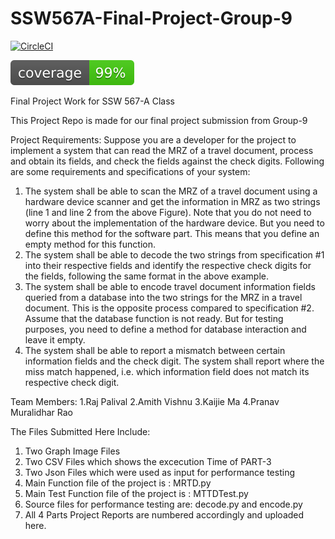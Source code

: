 # SSW567A-Final-Project-Group-9
[![CircleCI](https://dl.circleci.com/status-badge/img/gh/rpalival/MRZ-Scanner-and-Verification-System/tree/main.svg?style=shield)](https://dl.circleci.com/status-badge/redirect/gh/rpalival/MRZ-Scanner-and-Verification-System/tree/main)

[![Code Coverage](./coverageReport/coverage.svg)](./coverageReport/index.html)
    
Final Project Work for SSW 567-A Class

This Project Repo is made for our final project submission from Group-9

Project Requirements:
Suppose you are a developer for the project to implement a system that can read the MRZ of a travel document, process and obtain its fields, and check the fields against the check digits. Following are some requirements and specifications of your system:

1. The system shall be able to scan the MRZ of a travel document using a hardware device scanner and get the information in MRZ as two strings (line 1 and line 2 from the above Figure). Note that you do not need to worry about the implementation of the hardware device. But you need to define this method for the software part. This means that you define an empty method for this function. 
2. The system shall be able to decode the two strings from specification #1 into their respective fields and identify the respective check digits for the fields, following the same format in the above example.
3. The system shall be able to encode travel document information fields queried from a database into the two strings for the MRZ in a travel document. This is the opposite process compared to specification #2. Assume that the database function is not ready. But for testing purposes, you need to define a method for database interaction and leave it empty.
4. The system shall be able to report a mismatch between certain information fields and the check digit. The system shall report where the miss match happened, i.e. which information field does not match its respective check digit.


Team Members:
1.Raj Palival
2.Amith Vishnu
3.Kaijie Ma
4.Pranav Muralidhar Rao


The Files Submitted Here Include:
1. Two Graph Image Files
2. Two CSV Files which shows the excecution Time of PART-3
3. Two Json Files which were used as input for performance testing
4. Main Function file of the project is : MRTD.py
5. Main Test Function file of the project is : MTTDTest.py
6. Source files for performance testing are: decode.py and encode.py
7. All 4 Parts Project Reports are numbered accordingly and uploaded here.

